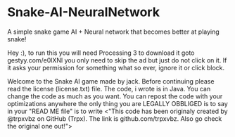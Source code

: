 # Snake-AI-NeuralNetwork
A simple snake game AI + Neural network that becomes better at playing snake!

Hey :), to run this you will need Processing 3 to download it goto gestyy.com/e0lXNl you only need to skip the ad but just do not click on it. If it asks your permission for something what so ever, ignore it or click block.

Welcome to the Snake AI game made by jack. Before continuing please read the license (license.txt) file. The code, i wrote is in Java. You can change the code as much as you want. You can repost the code with your optimizations anywhere the only thing you are LEGALLY OBBLIGED is to say in your "READ ME file" is to write <"This code has been originaly created by @trpxvbz on GitHub (Trpx). The link is github.com/trpxvbz. Also go check the original one out!">
